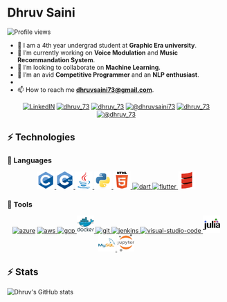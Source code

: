 # Dhruv Saini
![Profile views](https://gpvc.arturio.dev/DS-73)  


- 🔭 I am a 4th year undergrad student at **Graphic Era university**.
- 🌱 I’m currently working on **Voice Modulation** and **Music Recommandation System**.
- 👯 I’m looking to collaborate on **Machine Learning**.
- 🤔 I’m an avid **Competitive Programmer** and an **NLP enthusiast**.
-
- 📫 How to reach me **dhruvsaini73@gmail.com**.


<p align="center">
<a href="https://www.linkedin.com/in/dhruv73/" target="blank"><img align="center" src="https://raw.githubusercontent.com/rahuldkjain/github-profile-readme-generator/master/src/images/icons/Social/linked-in-alt.svg" alt="LinkedIN" height="30" width="40" /></a>
<a href="https://leetcode.com/dhruv_73/" target="blank"><img align="center" src="https://raw.githubusercontent.com/rahuldkjain/github-profile-readme-generator/master/src/images/icons/Social/leet-code.svg" alt="dhruv_73" height="30" width="40" /></a>
<a href="https://www.codechef.com/users/dhruv_73" target="blank"><img align="center" src="https://cdn.jsdelivr.net/npm/simple-icons@3.1.0/icons/codechef.svg" alt="dhruv_73" height="30" width="40" /></a>
<a href="https://www.hackerearth.com/@dhruvsaini73" target="blank"><img align="center" src="https://raw.githubusercontent.com/rahuldkjain/github-profile-readme-generator/master/src/images/icons/Social/hackerearth.svg" alt="@dhruvsaini73" height="30" width="40" /></a>
<a href="https://codeforces.com/profile/dhruv_73" target="blank"><img align="center" src="https://raw.githubusercontent.com/rahuldkjain/github-profile-readme-generator/fb6389f569f8613168faf1f5258e127215eb4517/src/images/icons/Social/codeforces.svg" alt="dhruv_73" height="30" width="40" /></a>
<a href="https://www.hackerrank.com/dhruv_73" target="blank"><img align="center" src="https://raw.githubusercontent.com/rahuldkjain/github-profile-readme-generator/fb6389f569f8613168faf1f5258e127215eb4517/src/images/icons/Social/hackerrank.svg" alt="@dhruv_73" height="30" width="40" /></a>


</p>

## ⚡ Technologies

### 🧰 Languages
<p align="center">
<a href="https://www.cprogramming.com/" target="_blank"> <img src="https://raw.githubusercontent.com/devicons/devicon/master/icons/c/c-original.svg" alt="c" width="40" height="40"/> </a> 
<a href="https://www.w3schools.com/cpp/" target="_blank"> <img src="https://raw.githubusercontent.com/devicons/devicon/master/icons/cplusplus/cplusplus-original.svg" alt="cplusplus" width="40" height="40"/> </a>
<a href="https://www.java.com" target="_blank"> <img src="https://raw.githubusercontent.com/devicons/devicon/master/icons/java/java-original.svg" alt="java" width="40" height="40"/> </a> 
<a href="https://www.python.org" target="_blank"> <img src="https://raw.githubusercontent.com/devicons/devicon/master/icons/python/python-original.svg" alt="python" width="40" height="40"/> </a> 
<a href="https://www.w3.org/html/" target="_blank"> <img src="https://raw.githubusercontent.com/devicons/devicon/master/icons/html5/html5-original-wordmark.svg" alt="html5" width="40" height="40"/> </a> 
<a href="https://dart.dev" target="_blank"> <img src="https://www.vectorlogo.zone/logos/dartlang/dartlang-icon.svg" alt="dart" width="40" height="40"/> </a> 
<a href="https://flutter.dev" target="_blank"> <img src="https://www.vectorlogo.zone/logos/flutterio/flutterio-icon.svg" alt="flutter" width="40" height="40"/> </a> 
<a href="https://www.scala-lang.org" target="_blank"> <img src="https://raw.githubusercontent.com/devicons/devicon/master/icons/scala/scala-original.svg" alt="scala" width="40" height="40"/> </a> 
</p>



### 🧰 Tools
<p align="center">
<a href="https://azure.microsoft.com/en-in/" target="_blank"> <img src="https://www.vectorlogo.zone/logos/microsoft_azure/microsoft_azure-icon.svg" alt="azure" width="40" height="40"/></a>
<a href="https://aws.amazon.com" target="_blank"> <img src="https://www.vectorlogo.zone/logos/amazon_aws/amazon_aws-icon.svg" alt="aws" width="40" height="40"/> </a> 
<a href="https://cloud.google.com" target="_blank"> <img src="https://www.vectorlogo.zone/logos/google_cloud/google_cloud-icon.svg" alt="gcp" width="40" height="40"/> </a> 
<a href="https://www.docker.com/" target="_blank"> <img src="https://raw.githubusercontent.com/devicons/devicon/master/icons/docker/docker-original-wordmark.svg" alt="docker" width="40" height="40"/> </a>
<a href="https://git-scm.com/" target="_blank"> <img src="https://www.vectorlogo.zone/logos/git-scm/git-scm-icon.svg" alt="git" width="40" height="40"/> </a> 
<a href="https://www.jenkins.io" target="_blank"> <img src="https://www.vectorlogo.zone/logos/jenkins/jenkins-icon.svg" alt="jenkins" width="40" height="40"/> </a> 
<a href="https://code.visualstudio.com" target="_blank"> <img src="https://www.vectorlogo.zone/logos/visualstudio_code/visualstudio_code-icon.svg" alt="visual-studio-code" width="40" height="40"/> </a> 
<a href="https://julialang.org" target="_blank"> <img src="https://raw.githubusercontent.com/devicons/devicon/2ae2a900d2f041da66e950e4d48052658d850630/icons/julia/julia-original-wordmark.svg" alt="julia" width="40" height="40"/> </a> 
<a href="https://www.mysql.com" target="_blank"> <img src="https://raw.githubusercontent.com/devicons/devicon/master/icons/mysql/mysql-original-wordmark.svg" alt="mysql" width="40" height="40"/> </a> 
<a href="https://jupyter.org" target="_blank"> <img src="https://raw.githubusercontent.com/devicons/devicon/2ae2a900d2f041da66e950e4d48052658d850630/icons/jupyter/jupyter-original-wordmark.svg" alt="jenkins" width="40" height="40"/> </a> 

</p>


## ⚡ Stats
<p align="right">

![Dhruv's GitHub stats](https://github-readme-stats.vercel.app/api?username=DS-73&show_icons=true&theme=onedark)
